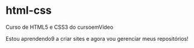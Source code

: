 # html-css
Curso de HTML5 e CSS3 do cursoemVídeo

Estou aprendendo9 a criar sites e agora vou gerenciar meus repositórios!